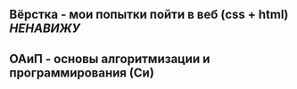 ## Вёрстка - мои попытки пойти в веб (css + html) *НЕНАВИЖУ*

## ОАиП - основы алгоритмизации и программирования (Си)
